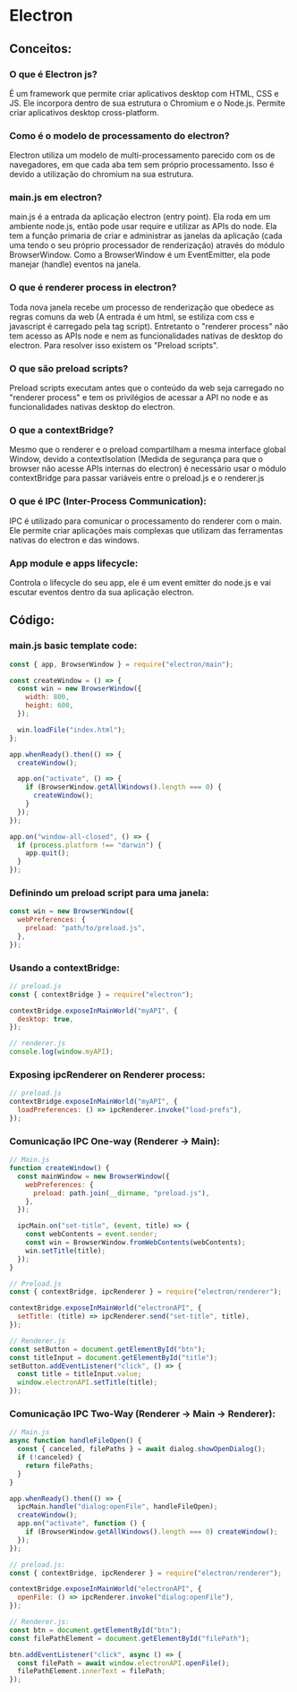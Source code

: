# Electron

## Conceitos:

### O que é Electron js?

É um framework que permite criar aplicativos desktop com HTML, CSS e JS. Ele incorpora dentro de sua estrutura o Chromium e o Node.js. Permite criar aplicativos desktop cross-platform.

### Como é o modelo de processamento do electron?

Electron utiliza um modelo de multi-processamento parecido com os de navegadores, em que cada aba tem sem próprio processamento. Isso é devido a utilização do chromium na sua estrutura.

### main.js em electron?

main.js é a entrada da aplicação electron (entry point). Ela roda em um ambiente node.js, então pode usar require e utilizar as APIs do node. Ela tem a função primaria de criar e administrar as janelas da aplicação (cada uma tendo o seu próprio processador de renderização) através do módulo BrowserWindow. Como a BrowserWindow é um EventEmitter, ela pode manejar (handle) eventos na janela.

### O que é renderer process in electron?

Toda nova janela recebe um processo de renderização que obedece as regras comuns da web (A entrada é um html, se estiliza com css e javascript é carregado pela tag script). Entretanto o "renderer process" não tem acesso as APIs node e nem as funcionalidades nativas de desktop do electron. Para resolver isso existem os "Preload scripts".

### O que são preload scripts?

Preload scripts executam antes que o conteúdo da web seja carregado no "renderer process" e tem os privilégios de acessar a API no node e as funcionalidades nativas desktop do electron.

### O que a contextBridge?

Mesmo que o renderer e o preload compartilham a mesma interface global Window, devido a contextIsolation (Medida de segurança para que o browser não acesse APIs internas do electron) é necessário usar o módulo contextBridge para passar variáveis entre o preload.js e o renderer.js

### O que é IPC (Inter-Process Communication):

IPC é utilizado para comunicar o processamento do renderer com o main. Ele permite criar aplicações mais complexas que utilizam das ferramentas nativas do electron e das windows.

### App module e apps lifecycle:

Controla o lifecycle do seu app, ele é um event emitter do node.js e vai escutar eventos dentro da sua aplicação electron.

## Código:

### main.js basic template code:

```js
const { app, BrowserWindow } = require("electron/main");

const createWindow = () => {
  const win = new BrowserWindow({
    width: 800,
    height: 600,
  });

  win.loadFile("index.html");
};

app.whenReady().then(() => {
  createWindow();

  app.on("activate", () => {
    if (BrowserWindow.getAllWindows().length === 0) {
      createWindow();
    }
  });
});

app.on("window-all-closed", () => {
  if (process.platform !== "darwin") {
    app.quit();
  }
});
```

### Definindo um preload script para uma janela:

```js
const win = new BrowserWindow({
  webPreferences: {
    preload: "path/to/preload.js",
  },
});
```

### Usando a contextBridge:

```js
// preload.js
const { contextBridge } = require("electron");

contextBridge.exposeInMainWorld("myAPI", {
  desktop: true,
});

// renderer.js
console.log(window.myAPI);
```

### Exposing ipcRenderer on Renderer process:

```js
// preload.js
contextBridge.exposeInMainWorld("myAPI", {
  loadPreferences: () => ipcRenderer.invoke("load-prefs"),
});
```

### Comunicação IPC One-way (Renderer -> Main):

```js
// Main.js
function createWindow() {
  const mainWindow = new BrowserWindow({
    webPreferences: {
      preload: path.join(__dirname, "preload.js"),
    },
  });

  ipcMain.on("set-title", (event, title) => {
    const webContents = event.sender;
    const win = BrowserWindow.fromWebContents(webContents);
    win.setTitle(title);
  });
}

// Preload.js
const { contextBridge, ipcRenderer } = require("electron/renderer");

contextBridge.exposeInMainWorld("electronAPI", {
  setTitle: (title) => ipcRenderer.send("set-title", title),
});

// Renderer.js
const setButton = document.getElementById("btn");
const titleInput = document.getElementById("title");
setButton.addEventListener("click", () => {
  const title = titleInput.value;
  window.electronAPI.setTitle(title);
});
```

### Comunicação IPC Two-Way (Renderer -> Main -> Renderer):

```js
// Main.js
async function handleFileOpen() {
  const { canceled, filePaths } = await dialog.showOpenDialog();
  if (!canceled) {
    return filePaths;
  }
}

app.whenReady().then(() => {
  ipcMain.handle("dialog:openFile", handleFileOpen);
  createWindow();
  app.on("activate", function () {
    if (BrowserWindow.getAllWindows().length === 0) createWindow();
  });
});

// preload.js:
const { contextBridge, ipcRenderer } = require("electron/renderer");

contextBridge.exposeInMainWorld("electronAPI", {
  openFile: () => ipcRenderer.invoke("dialog:openFile"),
});

// Renderer.js:
const btn = document.getElementById("btn");
const filePathElement = document.getElementById("filePath");

btn.addEventListener("click", async () => {
  const filePath = await window.electronAPI.openFile();
  filePathElement.innerText = filePath;
});
```
